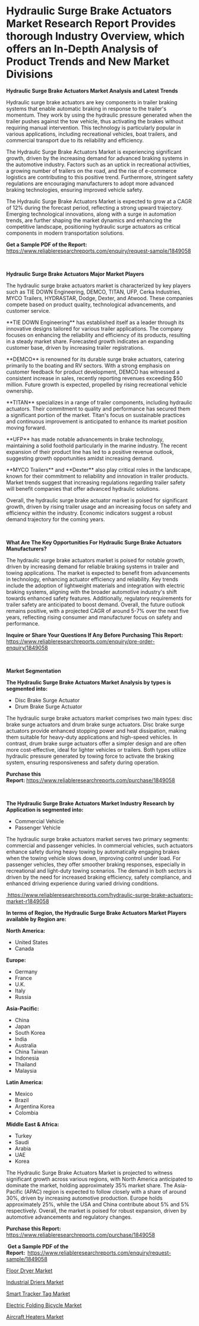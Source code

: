 <p><h1>Hydraulic Surge Brake Actuators Market Research Report Provides thorough Industry Overview, which offers an In-Depth Analysis of Product Trends and New Market Divisions</h1></p><p><strong>Hydraulic Surge Brake Actuators Market Analysis and Latest Trends</strong></p>
<p><p>Hydraulic surge brake actuators are key components in trailer braking systems that enable automatic braking in response to the trailer's momentum. They work by using the hydraulic pressure generated when the trailer pushes against the tow vehicle, thus activating the brakes without requiring manual intervention. This technology is particularly popular in various applications, including recreational vehicles, boat trailers, and commercial transport due to its reliability and efficiency.</p><p>The Hydraulic Surge Brake Actuators Market is experiencing significant growth, driven by the increasing demand for advanced braking systems in the automotive industry. Factors such as an uptick in recreational activities, a growing number of trailers on the road, and the rise of e-commerce logistics are contributing to this positive trend. Furthermore, stringent safety regulations are encouraging manufacturers to adopt more advanced braking technologies, ensuring improved vehicle safety.</p><p>The Hydraulic Surge Brake Actuators Market is expected to grow at a CAGR of 12% during the forecast period, reflecting a strong upward trajectory. Emerging technological innovations, along with a surge in automation trends, are further shaping the market dynamics and enhancing the competitive landscape, positioning hydraulic surge actuators as critical components in modern transportation solutions.</p></p>
<p><strong>Get a Sample PDF of the Report:&nbsp;</strong> <a href="https://www.reliableresearchreports.com/enquiry/request-sample/1849058?utm_campaign=83&utm_medium=2&utm_source=Github&utm_content=ia&utm_term=11042025&utm_id=hydraulic-surge-brake-actuators">https://www.reliableresearchreports.com/enquiry/request-sample/1849058</a></p>
<p>&nbsp;</p>
<p><strong>Hydraulic Surge Brake Actuators Major Market Players</strong></p>
<p><p>The hydraulic surge brake actuators market is characterized by key players such as TIE DOWN Engineering, DEMCO, TITAN, UFP, Cerka Industries, MYCO Trailers, HYDRASTAR, Dodge, Dexter, and Atwood. These companies compete based on product quality, technological advancements, and customer service.</p><p>**TIE DOWN Engineering** has established itself as a leader through its innovative designs tailored for various trailer applications. The company focuses on enhancing the reliability and efficiency of its products, resulting in a steady market share. Forecasted growth indicates an expanding customer base, driven by increasing trailer registrations.</p><p>**DEMCO** is renowned for its durable surge brake actuators, catering primarily to the boating and RV sectors. With a strong emphasis on customer feedback for product development, DEMCO has witnessed a consistent increase in sales, recently reporting revenues exceeding $50 million. Future growth is expected, propelled by rising recreational vehicle ownership.</p><p>**TITAN** specializes in a range of trailer components, including hydraulic actuators. Their commitment to quality and performance has secured them a significant portion of the market. Titan's focus on sustainable practices and continuous improvement is anticipated to enhance its market position moving forward.</p><p>**UFP** has made notable advancements in brake technology, maintaining a solid foothold particularly in the marine industry. The recent expansion of their product line has led to a positive revenue outlook, suggesting growth opportunities amidst increasing demand.</p><p>**MYCO Trailers** and **Dexter** also play critical roles in the landscape, known for their commitment to reliability and innovation in trailer products. Market trends suggest that increasing regulations regarding trailer safety will benefit companies that offer advanced hydraulic solutions.</p><p>Overall, the hydraulic surge brake actuator market is poised for significant growth, driven by rising trailer usage and an increasing focus on safety and efficiency within the industry. Economic indicators suggest a robust demand trajectory for the coming years.</p></p>
<p>&nbsp;</p>
<p><strong>What Are The Key Opportunities For Hydraulic Surge Brake Actuators Manufacturers?</strong></p>
<p><p>The hydraulic surge brake actuators market is poised for notable growth, driven by increasing demand for reliable braking systems in trailer and towing applications. The market is expected to benefit from advancements in technology, enhancing actuator efficiency and reliability. Key trends include the adoption of lightweight materials and integration with electric braking systems, aligning with the broader automotive industry's shift towards enhanced safety features. Additionally, regulatory requirements for trailer safety are anticipated to boost demand. Overall, the future outlook remains positive, with a projected CAGR of around 5-7% over the next five years, reflecting rising consumer and manufacturer focus on safety and performance.</p></p>
<p><strong>Inquire or Share Your Questions If Any Before Purchasing This Report:</strong> <a href="https://www.reliableresearchreports.com/enquiry/pre-order-enquiry/1849058?utm_campaign=83&utm_medium=2&utm_source=Github&utm_content=ia&utm_term=11042025&utm_id=hydraulic-surge-brake-actuators">https://www.reliableresearchreports.com/enquiry/pre-order-enquiry/1849058</a></p>
<p>&nbsp;</p>
<p><strong>Market Segmentation</strong></p>
<p><strong>The Hydraulic Surge Brake Actuators Market Analysis by types is segmented into:</strong></p>
<p><ul><li>Disc Brake Surge Actuator</li><li>Drum Brake Surge Actuator</li></ul></p>
<p><p>The hydraulic surge brake actuators market comprises two main types: disc brake surge actuators and drum brake surge actuators. Disc brake surge actuators provide enhanced stopping power and heat dissipation, making them suitable for heavy-duty applications and high-speed vehicles. In contrast, drum brake surge actuators offer a simpler design and are often more cost-effective, ideal for lighter vehicles or trailers. Both types utilize hydraulic pressure generated by towing force to activate the braking system, ensuring responsiveness and safety during operation.</p></p>
<p><strong>Purchase this Report:&nbsp;</strong><a href="https://www.reliableresearchreports.com/purchase/1849058?utm_campaign=83&utm_medium=2&utm_source=Github&utm_content=ia&utm_term=11042025&utm_id=hydraulic-surge-brake-actuators">https://www.reliableresearchreports.com/purchase/1849058</a></p>
<p>&nbsp;</p>
<p><strong>The Hydraulic Surge Brake Actuators Market Industry Research by Application is segmented into:</strong></p>
<p><ul><li>Commercial Vehicle</li><li>Passenger Vehicle</li></ul></p>
<p><p>The hydraulic surge brake actuators market serves two primary segments: commercial and passenger vehicles. In commercial vehicles, such actuators enhance safety during heavy towing by automatically engaging brakes when the towing vehicle slows down, improving control under load. For passenger vehicles, they offer smoother braking responses, especially in recreational and light-duty towing scenarios. The demand in both sectors is driven by the need for increased braking efficiency, safety compliance, and enhanced driving experience during varied driving conditions.</p></p>
<p><a href="https://www.reliableresearchreports.com/hydraulic-surge-brake-actuators-market-r1849058?utm_campaign=83&utm_medium=2&utm_source=Github&utm_content=ia&utm_term=11042025&utm_id=hydraulic-surge-brake-actuators">&nbsp;https://www.reliableresearchreports.com/hydraulic-surge-brake-actuators-market-r1849058</a></p>
<p><strong>In terms of Region, the Hydraulic Surge Brake Actuators Market Players available by Region are:</strong></p>
<p>
    <p> <strong> North America: </strong>
        <ul>
            <li>United States</li>
            <li>Canada</li>
        </ul>
        </p> 
    <p> <strong> Europe: </strong>
        <ul>
            <li>Germany</li>
            <li>France</li>
            <li>U.K.</li>
            <li>Italy</li>
            <li>Russia</li>
        </ul>
        </p> 
    <p> <strong> Asia-Pacific: </strong>
        <ul>
            <li>China</li>
            <li>Japan</li>
            <li>South Korea</li>
            <li>India</li>
            <li>Australia</li>
            <li>China Taiwan</li>
            <li>Indonesia</li>
            <li>Thailand</li>
            <li>Malaysia</li>
        </ul>
        </p> 
    <p> <strong> Latin America: </strong>
        <ul>
            <li>Mexico</li>
            <li>Brazil</li>
            <li>Argentina Korea</li>
            <li>Colombia</li>
        </ul>
        </p> 
    <p> <strong> Middle East & Africa: </strong>
        <ul>
            <li>Turkey</li>
            <li>Saudi</li>
            <li>Arabia</li>
            <li>UAE</li>
            <li>Korea</li>
        </ul>
    </p>
    </p>
<p><p>The Hydraulic Surge Brake Actuators Market is projected to witness significant growth across various regions, with North America anticipated to dominate the market, holding approximately 35% market share. The Asia-Pacific (APAC) region is expected to follow closely with a share of around 30%, driven by increasing automotive production. Europe holds approximately 25%, while the USA and China contribute about 5% and 5% respectively. Overall, the market is poised for robust expansion, driven by automotive advancements and regulatory changes.</p></p>
<p><strong>Purchase this Report: </strong><a href="https://www.reliableresearchreports.com/purchase/1849058?utm_campaign=83&utm_medium=2&utm_source=Github&utm_content=ia&utm_term=11042025&utm_id=hydraulic-surge-brake-actuators">https://www.reliableresearchreports.com/purchase/1849058</a></p>
<p>&nbsp;<strong>Get a Sample PDF of the Report:&nbsp;&nbsp;</strong><a href="https://www.reliableresearchreports.com/enquiry/request-sample/1849058?utm_campaign=83&utm_medium=2&utm_source=Github&utm_content=ia&utm_term=11042025&utm_id=hydraulic-surge-brake-actuators">https://www.reliableresearchreports.com/enquiry/request-sample/1849058</a></p>
<p><strong></strong></p>
<p><p><a href="https://github.com/rosamariarocque98/Market-Research-Report-List-1/blob/main/floor-dryer-market.md?utm_campaign=83&utm_medium=2&utm_source=Github&utm_content=ia&utm_term=11042025&utm_id=hydraulic-surge-brake-actuators">Floor Dryer Market</a></p><p><a href="https://github.com/Chiragrp22/Market-Research-Report-List-7/blob/main/industrial-driers-market.md?utm_campaign=83&utm_medium=2&utm_source=Github&utm_content=ia&utm_term=11042025&utm_id=hydraulic-surge-brake-actuators">Industrial Driers Market</a></p><p><a href="https://github.com/darouthiamnl/Market-Research-Report-List-1/blob/main/smart-tracker-tag-market.md?utm_campaign=83&utm_medium=2&utm_source=Github&utm_content=ia&utm_term=11042025&utm_id=hydraulic-surge-brake-actuators">Smart Tracker Tag Market</a></p><p><a href="https://github.com/MarciaRunte/Market-Research-Report-List-2/blob/main/electric-folding-bicycle-market.md?utm_campaign=83&utm_medium=2&utm_source=Github&utm_content=ia&utm_term=11042025&utm_id=hydraulic-surge-brake-actuators">Electric Folding Bicycle Market</a></p><p><a href="https://github.com/MariaWashington76/Market-Research-Report-List-2/blob/main/aircraft-heaters-market.md?utm_campaign=83&utm_medium=2&utm_source=Github&utm_content=ia&utm_term=11042025&utm_id=hydraulic-surge-brake-actuators">Aircraft Heaters Market</a></p></p>